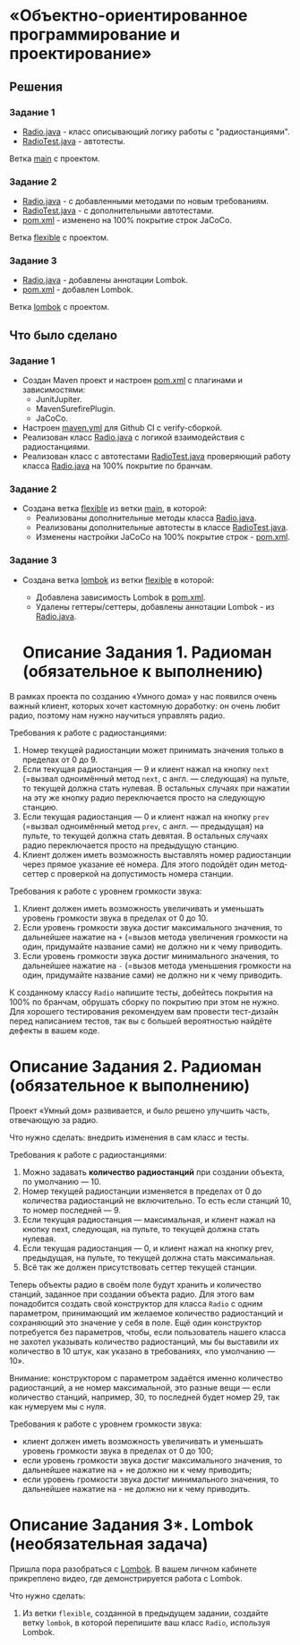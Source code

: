 # «Объектно-ориентированное программирование и проектирование»

## Решения
### Задание 1
* <a href="https://github.com/Nephedov/10.11.Java/blob/main/src/main/java/ru/netology/Radio/Radio.java">Radio.java</a> - класс описывающий логику работы с "радиостанциями".
* <a href="https://github.com/Nephedov/10.11.Java/blob/main/src/test/java/ru/netology/Radio/RadioTest.java">RadioTest.java</a> - автотесты.

Ветка <a href="https://github.com/Nephedov/10.11.Java/tree/main">main</a> с проектом.
### Задание 2
* <a href="https://github.com/Nephedov/10.11.Java/blob/flexible/src/main/java/ru/netology/Radio/Radio.java">Radio.java</a> - с добавленными методами по новым требованиям.
* <a href="https://github.com/Nephedov/10.11.Java/blob/flexible/src/test/java/ru/netology/Radio/RadioTest.java">RadioTest.java</a> - с дополнительными автотестами.
* <a href="https://github.com/Nephedov/10.11.Java/blob/flexible/pom.xml">pom.xml</a> - изменено на 100% покрытие строк JaCoCo.

Ветка <a href="https://github.com/Nephedov/10.11.Java/tree/flexible">flexible</a> с проектом.
### Задание 3
* <a href="https://github.com/Nephedov/10.11.Java/blob/lombok/src/main/java/ru/netology/Radio/Radio.java">Radio.java</a> - добавлены аннотации Lombok.
* <a href="https://github.com/Nephedov/10.11.Java/blob/lombok/pom.xml">pom.xml</a> - добавлен Lombok.

Ветка <a href="https://github.com/Nephedov/10.11.Java/tree/lombok">lombok</a> с проектом.
## Что было сделано
### Задание 1
* Создан Maven проект и настроен <a href="https://github.com/Nephedov/10.11.Java/blob/main/pom.xml">pom.xml</a> c плагинами и зависимостями:
  * JunitJupiter.
  * MavenSurefirePlugin.
  * JaCoCo.
* Настроен <a href="https://github.com/Nephedov/10.11.Java/blob/main/.github/workflows/maven.yml">maven.yml</a> для Github CI с verify-сборкой.
* Реализован класс <a href="https://github.com/Nephedov/10.11.Java/blob/main/src/main/java/ru/netology/Radio/Radio.java">Radio.java</a> c логикой взаимодействия с радиостанциями.
* Реализован класс с автотестами <a href="https://github.com/Nephedov/10.11.Java/blob/main/src/test/java/ru/netology/Radio/RadioTest.java">RadioTest.java</a>
  проверяющий работу класса <a href="https://github.com/Nephedov/10.11.Java/blob/main/src/main/java/ru/netology/Radio/Radio.java">Radio.java</a> на 100% покрытие по бранчам.
### Задание 2
* Создана ветка <a href="https://github.com/Nephedov/10.11.Java/tree/flexible">flexible</a> из ветки <a href="https://github.com/Nephedov/10.11.Java/tree/main">main</a>, в которой:
  * Реализованы дополнительные методы класса <a href="https://github.com/Nephedov/10.11.Java/blob/flexible/src/main/java/ru/netology/Radio/Radio.java">Radio.java</a>.
  * Реализованы дополнительные автотесты в классе <a href="https://github.com/Nephedov/10.11.Java/blob/flexible/src/test/java/ru/netology/Radio/RadioTest.java">RadioTest.java</a>.
  * Изменены настройки JaCoCo на 100% покрытие строк - <a href="https://github.com/Nephedov/10.11.Java/blob/flexible/pom.xml">pom.xml</a>.
### Задание 3
* Создана ветка <a href="https://github.com/Nephedov/10.11.Java/tree/lombok">lombok</a> из ветки <a href="https://github.com/Nephedov/10.11.Java/tree/flexible">flexible</a> в которой:
  * Добавлена зависимость Lombok в <a href="https://github.com/Nephedov/10.11.Java/blob/lombok/pom.xml">pom.xml</a>.
  * Удалены геттеры/сеттеры, добавлены аннотации Lombok - из <a href="https://github.com/Nephedov/10.11.Java/blob/lombok/src/main/java/ru/netology/Radio/Radio.java">Radio.java</a>.


  # Описание Задания 1. Радиоман (обязательное к выполнению)

В рамках проекта по созданию «Умного дома» у нас появился очень важный клиент, которых хочет кастомную доработку: он очень любит радио, поэтому нам нужно научиться управлять радио.

Требования к работе с радиостанциями:
1. Номер текущей радиостанции может принимать значения только в пределах от 0 до 9.
1. Если текущая радиостанция — 9 и клиент нажал на кнопку `next` (=вызвал одноимённый метод `next`, с англ. — следующая) на пульте, то текущей должна стать нулевая. В остальных случаях при нажатии на эту же кнопку радио переключается просто на следующую станцию.
1. Если текущая радиостанция — 0 и клиент нажал на кнопку `prev` (=вызвал одноимённый метод `prev`, с англ. — предыдущая) на пульте, то текущей должна стать девятая. В остальных случаях радио переключается просто на предыдущую станцию.
1. Клиент должен иметь возможность выставлять номер радиостанции через прямое указание её номера. Для этого подойдёт один метод-сеттер с проверкой на допустимость номера станции.

Требования к работе с уровнем громкости звука:
1. Клиент должен иметь возможность увеличивать и уменьшать уровень громкости звука в пределах от 0 до 10.
1. Если уровень громкости звука достиг максимального значения, то дальнейшее нажатие на `+` (=вызов метода увеличения громкости на один, придумайте название сами) не должно ни к чему приводить.
1. Если уровень громкости звука достиг минимального значения, то дальнейшее нажатие на `-` (=вызов метода уменьшения громкости на один, придумайте название сами) не должно ни к чему приводить.

К созданному классу `Radio` напишите тесты, добейтесь покрытия на 100% по бранчам, обрушать сборку по покрытию при этом не нужно. Для хорошего тестирования рекомендуем вам провести тест-дизайн перед написанием тестов, так вы с большей вероятностью найдёте дефекты в вашем коде.

# Описание Задания 2. Радиоман (обязательное к выполнению)

Проект «Умный дом» развивается, и было решено улучшить часть, отвечающую за радио.

Что нужно сделать: внедрить изменения в сам класс и тесты.

Требования к работе с радиостанциями:

1. Можно задавать **количество радиостанций** при создании объекта, по умолчанию — 10.
1. Номер текущей радиостанции изменяется в пределах от 0 до количества радиостанций не включительно. То есть если станций 10, то номер последней — 9.
1. Если текущая радиостанция — максимальная, и клиент нажал на кнопку next, следующая, на пульте, то текущей должна стать нулевая.
1. Если текущая радиостанция — 0, и клиент нажал на кнопку prev, предыдущая, на пульте, то текущей должна стать максимальная.
1. Всё так же должен присутствовать сеттер текущей станции.

Теперь объекты радио в своём поле будут хранить и количество станций, заданное при создании объекта радио. Для этого вам понадобится создать свой конструктор для класса `Radio` с одним параметром, принимающий им желаемое количество радиостанций и сохраняющий это значение у себя в поле. Ещё один конструктор потребуется без параметров, чтобы, если пользователь нашего класса не захотел указывать количество радиостанций, мы бы выставили их количество в 10 штук, как указано в требованиях, «по умолчанию — 10».

Внимание: конструктором с параметром задаётся именно количество радиостанций, а не номер максимальной, это разные вещи — если количество станций, например, 30, то последней будет номер 29, так как нумеруем мы с нуля.

Требования к работе с уровнем громкости звука:

* клиент должен иметь возможность увеличивать и уменьшать уровень громкости звука в пределах от 0 до 100;
* если уровень громкости звука достиг максимального значения, то дальнейшее нажатие на + не должно ни к чему приводить;
* если уровень громкости звука достиг минимального значения, то дальнейшее нажатие на - не должно ни к чему приводить.

# Описание Задания 3*. Lombok (необязательная задача)

Пришла пора разобраться с [Lombok](https://projectlombok.org). В вашем личном кабинете прикреплено видео, где демонстрируется работа с Lombok.

Что нужно сделать:
1. Из ветки `flexible`, созданной в предыдущем задании, создайте ветку `lombok`, в которой перепишите ваш класс `Radio`, используя Lombok.
